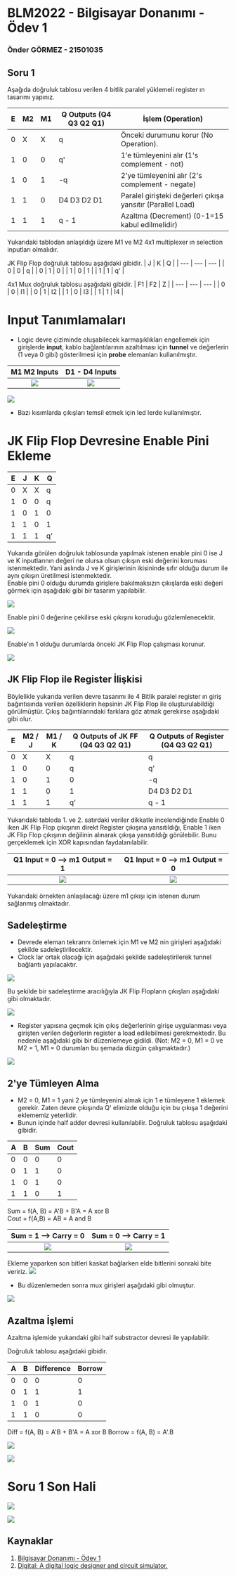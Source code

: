 # BLM2022 - Bilgisayar Donanımı - Ödev 1

### Önder GÖRMEZ - 21501035

## Soru 1

Aşağıda doğruluk tablosu verilen 4 bitlik paralel yüklemeli register ın tasarımı yapınız.  

| E   | M2  | M1  | Q Outputs (Q4 Q3 Q2 Q1) | İşlem (Operation)                                           |
| --- | --- | --- | ----------------------- | ----------------------------------------------------------- |
| 0   | X   | X   | q                       | Önceki durumunu korur (No Operation).                       |
| 1   | 0   | 0   | q'                      | 1'e tümleyenini alır (1's complement - not)                 |
| 1   | 0   | 1   | -q                      | 2'ye tümleyenini alır (2's complement - negate)             |
| 1   | 1   | 0   | D4 D3 D2 D1             | Paralel girişteki değerleri çıkışa yansıtır (Parallel Load) |
| 1   | 1   | 1   | q - 1                   | Azaltma (Decrement) (0-1=15 kabul edilmelidir)              |

Yukarıdaki tablodan anlaşıldığı üzere M1 ve M2 4x1 multiplexer ın selection inputları olmalıdır.

JK Flip Flop doğruluk tablosu aşağıdaki gibidir.
| J   | K   | Q   |
| --- | --- | --- |
| 0   | 0   | q   |
| 0   | 1   | 0   |
| 1   | 0   | 1   |
| 1   | 1   | q'  |


4x1 Mux doğruluk tablosu aşağıdaki gibidir.
| F1  | F2  | Z   |
| --- | --- | --- |
| 0   | 0   | I1  |
| 0   | 1   | I2  |
| 1   | 0   | I3  |
| 1   | 1   | I4  |

# Input Tanımlamaları
* Logic devre çiziminde oluşabilecek karmaşıklıkları engellemek için girişlerde **input**, kablo bağlantılarının azaltılması için **tunnel** ve değerlerin (1 veya 0 gibi) gösterilmesi için **probe** elemanları kullanılmıştır.  

|         M1 M2 Inputs         |        D1 - D4 Inputs        |
| :--------------------------: | :--------------------------: |
| ![](images/M1_M2_Inputs.png) | ![](images/D1-D4_Inputs.png) |

![](images/Enable_Input.png)

* Bazı kısımlarda çıkışları temsil etmek için led lerde kullanılmıştır.

# JK Flip Flop Devresine Enable Pini Ekleme

| E   | J   | K   | Q   |
| --- | --- | --- | --- |
| 0   | X   | X   | q   |
| 1   | 0   | 0   | q   |
| 1   | 0   | 1   | 0   |
| 1   | 1   | 0   | 1   |
| 1   | 1   | 1   | q'  |

Yukarıda görülen doğruluk tablosunda yapılmak istenen enable pini 0 ise J ve K inputlarının değeri ne olursa olsun çıkışın eski değerini koruması istenmektedir. Yani aslında J ve K girişlerinin ikisininde sıfır olduğu durum ile aynı çıkışın üretilmesi istenmektedir.  
Enable pini 0 olduğu durumda girişlere bakılmaksızın çıkışlarda eski değeri görmek için aşağıdaki gibi bir tasarım yapılabilir.

![](images/JK_FF_With_Enable_Input_1.png)

Enable pini 0 değerine çekilirse eski çıkışını koruduğu gözlemlenecektir.

![](images/JK_FF_With_Enable_Input_2.png)

Enable'ın 1 olduğu durumlarda önceki JK Flip Flop çalışması korunur.

![](images/JK_FF_With_Enable_Input_3.png)

## JK Flip Flop ile Register İlişkisi

Böylelikle yukarıda verilen devre tasarımı ile 4 Bitlik paralel register ın giriş bağıntısında verilen özelliklerin hepsinin JK Flip Flop ile oluşturulabildiği görülmüştür. Çıkış bağıntılarındaki farklara göz atmak gerekirse aşağıdaki gibi olur.

| E   | M2 / J | M1 / K | Q Outputs of JK FF (Q4 Q3 Q2 Q1) | Q Outputs of Register (Q4 Q3 Q2 Q1) |
| --- | ------ | ------ | -------------------------------- | ----------------------------------- |
| 0   | X      | X      | q                                | q                                   |
| 1   | 0      | 0      | q                                | q'                                  |
| 1   | 0      | 1      | 0                                | -q                                  |
| 1   | 1      | 0      | 1                                | D4 D3 D2 D1                         |
| 1   | 1      | 1      | q'                               | q - 1                               |

Yukarıdaki tabloda 1. ve 2. satırdaki veriler dikkatle incelendiğinde Enable 0 iken JK Flip Flop çıkışının direkt Register çıkışına yansıtıldığı, Enable 1 iken JK Flip Flop çıkışının değilinin alınarak çıkışa yansıtıldığı görülebilir. Bunu gerçeklemek için XOR kapısından faydalanılabilir.

| Q1 Input = 0 --> m1 Output = 1 | Q1 Input = 0 --> m1 Output = 0 |
| :----------------------------: | :----------------------------: |
|  ![](images/m1_Output_1.png)   |  ![](images/m1_Output_2.png)   |

Yukarıdaki örnekten anlaşılacağı üzere m1 çıkışı için istenen durum sağlanmış olmaktadır.

## Sadeleştirme

* Devrede eleman tekrarını önlemek için M1 ve M2 nin girişleri aşağıdaki şekilde sadeleştirilecektir.
* Clock lar ortak olacağı için aşağıdaki şekilde sadeleştirilerek tunnel bağlantı yapılacaktır.

![](images/Simplification_1.png)

Bu şekilde bir sadeleştirme aracılığıyla JK Flip Flopların çıkışları aşağıdaki gibi olmaktadır.

![](images/Simplification_2.png)

* Register yapısına geçmek için çıkış değerlerinin girişe uygulanması veya girişten verilen değerlerin register a load edilebilmesi gerekmektedir. Bu nedenle aşağıdaki gibi bir düzenlemeye gidildi. (Not: M2 = 0, M1 = 0 ve M2 = 1, M1 = 0 durumları bu şemada düzgün çalışmaktadır.)

![](images/Simplification_3.png)

## 2'ye Tümleyen Alma
* M2 = 0, M1 = 1 yani 2 ye tümleyenini almak için 1 e tümleyene 1 eklemek gerekir. Zaten devre çıkışında Q' elimizde olduğu için bu çıkışa 1 değerini eklememiz yeterlidir. 
* Bunun içinde half adder devresi kullanılabilir. Doğruluk tablosu aşağıdaki gibidir.

| A   | B   | Sum | Cout |
| --- | --- | --- | ---- |
| 0   | 0   | 0   | 0    |
| 0   | 1   | 1   | 0    |
| 1   | 0   | 1   | 0    |
| 1   | 1   | 0   | 1    |

Sum = f(A, B) = A'B + B'A = A xor B  
Cout = f(A,B) = AB = A and B


|  Sum = 1 --> Carry = 0  |  Sum = 0 --> Carry = 1  |
| :---------------------: | :---------------------: |
| ![](images/AXorB_1.png) | ![](images/AXorB_2.png) |

Ekleme yaparken son bitleri kaskat bağlarken elde bitlerini sonraki bite veririz.
![](images/Half_Adder.png)
* Bu düzenlemeden sonra mux girişleri aşağıdaki gibi olmuştur.

![](images/MuxAndJK.png)

## Azaltma İşlemi

Azaltma işlemide yukarıdaki gibi half substractor devresi ile yapılabilir.

Doğruluk tablosu aşağıdaki gibidir.  

| A   | B   | Difference | Borrow |
| --- | --- | ---------- | ------ |
| 0   | 0   | 0          | 0      |
| 0   | 1   | 1          | 1      |
| 1   | 0   | 1          | 0      |
| 1   | 1   | 0          | 0      |

Diff = f(A, B) = A'B + B'A = A xor B
Borrow = f(A, B) = A'.B

![](images/Half_Subractor.png)

![](images/Half_Subractor_2.png)

# Soru 1 Son Hali

![](images/Full.png)

![](images/Full_2.png)

## Kaynaklar

1. [Bilgisayar Donanımı - Ödev 1](https://online.yildiz.edu.tr/upload/ytu/Evaluation/fd097107-3694-4108-ac20-0ad4f1605376.pdf)
2. [Digital: A digital logic designer and circuit simulator.](https://github.com/hneemann/Digital)
